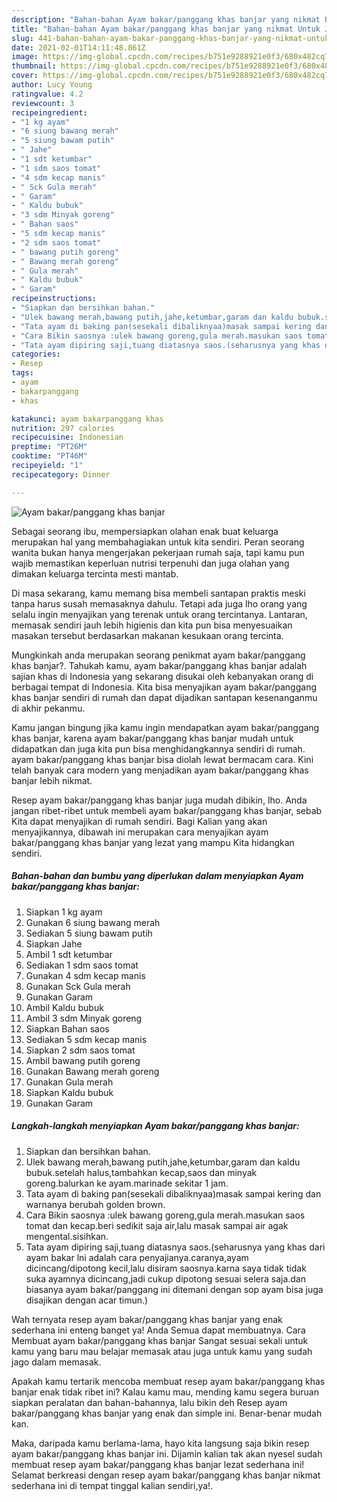 ```yaml
---
description: "Bahan-bahan Ayam bakar/panggang khas banjar yang nikmat Untuk Jualan"
title: "Bahan-bahan Ayam bakar/panggang khas banjar yang nikmat Untuk Jualan"
slug: 441-bahan-bahan-ayam-bakar-panggang-khas-banjar-yang-nikmat-untuk-jualan
date: 2021-02-01T14:11:48.861Z
image: https://img-global.cpcdn.com/recipes/b751e9288921e0f3/680x482cq70/ayam-bakarpanggang-khas-banjar-foto-resep-utama.jpg
thumbnail: https://img-global.cpcdn.com/recipes/b751e9288921e0f3/680x482cq70/ayam-bakarpanggang-khas-banjar-foto-resep-utama.jpg
cover: https://img-global.cpcdn.com/recipes/b751e9288921e0f3/680x482cq70/ayam-bakarpanggang-khas-banjar-foto-resep-utama.jpg
author: Lucy Young
ratingvalue: 4.2
reviewcount: 3
recipeingredient:
- "1 kg ayam"
- "6 siung bawang merah"
- "5 siung bawam putih"
- " Jahe"
- "1 sdt ketumbar"
- "1 sdm saos tomat"
- "4 sdm kecap manis"
- " Sck Gula merah"
- " Garam"
- " Kaldu bubuk"
- "3 sdm Minyak goreng"
- " Bahan saos"
- "5 sdm kecap manis"
- "2 sdm saos tomat"
- " bawang putih goreng"
- " Bawang merah goreng"
- " Gula merah"
- " Kaldu bubuk"
- " Garam"
recipeinstructions:
- "Siapkan dan bersihkan bahan."
- "Ulek bawang merah,bawang putih,jahe,ketumbar,garam dan kaldu bubuk.setelah halus,tambahkan kecap,saos dan minyak goreng.balurkan ke ayam.marinade sekitar 1 jam."
- "Tata ayam di baking pan(sesekali dibaliknyaa)masak sampai kering dan warnanya berubah golden brown."
- "Cara Bikin saosnya :ulek bawang goreng,gula merah.masukan saos tomat dan kecap.beri sedikit saja air,lalu masak sampai air agak mengental.sisihkan."
- "Tata ayam dipiring saji,tuang diatasnya saos.(seharusnya yang khas dari ayam bakar lni adalah cara penyajianya.caranya,ayam dicincang/dipotong kecil,lalu disiram saosnya.karna saya tidak tidak suka ayamnya dicincang,jadi cukup dipotong sesuai selera saja.dan biasanya ayam bakar/panggang ini ditemani dengan sop ayam bisa juga disajikan dengan acar timun.)"
categories:
- Resep
tags:
- ayam
- bakarpanggang
- khas

katakunci: ayam bakarpanggang khas 
nutrition: 297 calories
recipecuisine: Indonesian
preptime: "PT26M"
cooktime: "PT46M"
recipeyield: "1"
recipecategory: Dinner

---
```



![Ayam bakar/panggang khas banjar](https://img-global.cpcdn.com/recipes/b751e9288921e0f3/680x482cq70/ayam-bakarpanggang-khas-banjar-foto-resep-utama.jpg)

Sebagai seorang ibu, mempersiapkan olahan enak buat keluarga merupakan hal yang membahagiakan untuk kita sendiri. Peran seorang  wanita bukan hanya mengerjakan pekerjaan rumah saja, tapi kamu pun wajib memastikan keperluan nutrisi terpenuhi dan juga olahan yang dimakan keluarga tercinta mesti mantab.

Di masa  sekarang, kamu memang bisa membeli santapan praktis meski tanpa harus susah memasaknya dahulu. Tetapi ada juga lho orang yang selalu ingin menyajikan yang terenak untuk orang tercintanya. Lantaran, memasak sendiri jauh lebih higienis dan kita pun bisa menyesuaikan masakan tersebut berdasarkan makanan kesukaan orang tercinta. 



Mungkinkah anda merupakan seorang penikmat ayam bakar/panggang khas banjar?. Tahukah kamu, ayam bakar/panggang khas banjar adalah sajian khas di Indonesia yang sekarang disukai oleh kebanyakan orang di berbagai tempat di Indonesia. Kita bisa menyajikan ayam bakar/panggang khas banjar sendiri di rumah dan dapat dijadikan santapan kesenanganmu di akhir pekanmu.

Kamu jangan bingung jika kamu ingin mendapatkan ayam bakar/panggang khas banjar, karena ayam bakar/panggang khas banjar mudah untuk didapatkan dan juga kita pun bisa menghidangkannya sendiri di rumah. ayam bakar/panggang khas banjar bisa diolah lewat bermacam cara. Kini telah banyak cara modern yang menjadikan ayam bakar/panggang khas banjar lebih nikmat.

Resep ayam bakar/panggang khas banjar juga mudah dibikin, lho. Anda jangan ribet-ribet untuk membeli ayam bakar/panggang khas banjar, sebab Kita dapat menyajikan di rumah sendiri. Bagi Kalian yang akan menyajikannya, dibawah ini merupakan cara menyajikan ayam bakar/panggang khas banjar yang lezat yang mampu Kita hidangkan sendiri.

<!--inarticleads1-->

##### Bahan-bahan dan bumbu yang diperlukan dalam menyiapkan Ayam bakar/panggang khas banjar:

1. Siapkan 1 kg ayam
1. Gunakan 6 siung bawang merah
1. Sediakan 5 siung bawam putih
1. Siapkan  Jahe
1. Ambil 1 sdt ketumbar
1. Sediakan 1 sdm saos tomat
1. Gunakan 4 sdm kecap manis
1. Gunakan  Sck Gula merah
1. Gunakan  Garam
1. Ambil  Kaldu bubuk
1. Ambil 3 sdm Minyak goreng
1. Siapkan  Bahan saos
1. Sediakan 5 sdm kecap manis
1. Siapkan 2 sdm saos tomat
1. Ambil  bawang putih goreng
1. Gunakan  Bawang merah goreng
1. Gunakan  Gula merah
1. Siapkan  Kaldu bubuk
1. Gunakan  Garam




<!--inarticleads2-->

##### Langkah-langkah menyiapkan Ayam bakar/panggang khas banjar:

1. Siapkan dan bersihkan bahan.
1. Ulek bawang merah,bawang putih,jahe,ketumbar,garam dan kaldu bubuk.setelah halus,tambahkan kecap,saos dan minyak goreng.balurkan ke ayam.marinade sekitar 1 jam.
1. Tata ayam di baking pan(sesekali dibaliknyaa)masak sampai kering dan warnanya berubah golden brown.
1. Cara Bikin saosnya :ulek bawang goreng,gula merah.masukan saos tomat dan kecap.beri sedikit saja air,lalu masak sampai air agak mengental.sisihkan.
1. Tata ayam dipiring saji,tuang diatasnya saos.(seharusnya yang khas dari ayam bakar lni adalah cara penyajianya.caranya,ayam dicincang/dipotong kecil,lalu disiram saosnya.karna saya tidak tidak suka ayamnya dicincang,jadi cukup dipotong sesuai selera saja.dan biasanya ayam bakar/panggang ini ditemani dengan sop ayam bisa juga disajikan dengan acar timun.)




Wah ternyata resep ayam bakar/panggang khas banjar yang enak sederhana ini enteng banget ya! Anda Semua dapat membuatnya. Cara Membuat ayam bakar/panggang khas banjar Sangat sesuai sekali untuk kamu yang baru mau belajar memasak atau juga untuk kamu yang sudah jago dalam memasak.

Apakah kamu tertarik mencoba membuat resep ayam bakar/panggang khas banjar enak tidak ribet ini? Kalau kamu mau, mending kamu segera buruan siapkan peralatan dan bahan-bahannya, lalu bikin deh Resep ayam bakar/panggang khas banjar yang enak dan simple ini. Benar-benar mudah kan. 

Maka, daripada kamu berlama-lama, hayo kita langsung saja bikin resep ayam bakar/panggang khas banjar ini. Dijamin kalian tak akan nyesel sudah membuat resep ayam bakar/panggang khas banjar lezat sederhana ini! Selamat berkreasi dengan resep ayam bakar/panggang khas banjar nikmat sederhana ini di tempat tinggal kalian sendiri,ya!.

